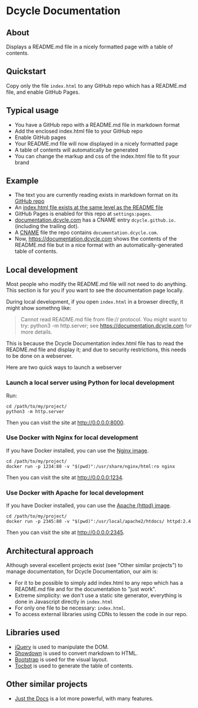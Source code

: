 # Dcycle Documentation

## About

Displays a README.md file in a nicely formatted page with a table of contents.

## Quickstart

Copy only the file `index.html` to any GitHub repo which has a README.md file, and enable GitHub Pages.

## Typical usage

* You have a GitHub repo with a README.md file in markdown format
* Add the enclosed index.html file to your GitHub repo
* Enable GitHub pages
* Your README.md file will now displayed in a nicely formatted page
* A table of contents will automatically be generated
* You can change the markup and css of the index.html file to fit your brand

## Example

* The text you are currently reading exists in markdown format on its [GitHub repo](https://github.com/dcycle/dcycle-documentation/blob/main/README.md)
* An [index.html file exists at the same level as the README file](https://github.com/dcycle/dcycle-documentation/blob/master/index.html)
* GitHub Pages is enabled for this repo at `settings:pages`.
* [documentation.dcycle.com](https://documentation.dcycle.com) has a CNAME entry `dcycle.github.io.` (including the trailing dot).
* A [CNAME](https://github.com/dcycle/dcycle-documentation/blob/master/CNAME) file the repo contains `documentation.dcycle.com`.
* Now, <https://documentation.dcycle.com> shows the contents of the README.md file but in a nice format with an automatically-generated table of contents.

## Local development

Most people who modify the README.md file will not need to do anything. This section is for you if you want to see the documentation page locally.

During local development, if you open `index.html` in a browser directly, it might show somethng like:

> Cannot read README.md file from file:// protocol. You might want to try: python3 -m http.server; see https://documentation.dcycle.com for more details.

This is because the Dcycle Documentation index.html file has to read the README.md file and display it; and due to security restrictions, this needs to be done on a webserver.

Here are two quick ways to launch a webserver

### Launch a local server using Python for local development

Run:

    cd /path/to/my/project/
    python3 -m http.server

Then you can visit the site at <http://0.0.0.0:8000>.

### Use Docker with Nginx for local development

If you have Docker installed, you can use the [Nginx image](https://hub.docker.com/_/nginx).

    cd /path/to/my/project/
    docker run -p 1234:80 -v "$(pwd)":/usr/share/nginx/html:ro nginx

Then you can visit the site at <http://0.0.0.0:1234>.

### Use Docker with Apache for local development

If you have Docker installed, you can use the [Apache (httpd) image](https://hub.docker.com/_/httpd).

    cd /path/to/my/project/
    docker run -p 2345:80 -v "$(pwd)":/usr/local/apache2/htdocs/ httpd:2.4

Then you can visit the site at <http://0.0.0.0:2345>.

## Architectural approach

Although several excellent projects exist (see "Other similar projects") to manage documentation, for Dcycle Documentation, our aim is:

* For it to be possible to simply add index.html to any repo which has a README.md file and for the documentation to "just work".
* Extreme simplicity: we don't use a static site generator, everything is done in Javascript directly in `index.html`
* For only one file to be necessary: `index.html`.
* To access external libraries using CDNs to lessen the code in our repo.

## Libraries used

* [jQuery](https://jquery.com) is used to manipulate the DOM.
* [Showdown](https://showdownjs.com) is used to convert markdown to HTML.
* [Bootstrap](https://getbootstrap.com) is used for the visual layout.
* [Tocbot](https://tscanlin.github.io/tocbot/) is used to generate the table of contents.

## Other similar projects

* [Just the Docs](https://just-the-docs.com) is a lot more powerful, with many features.
